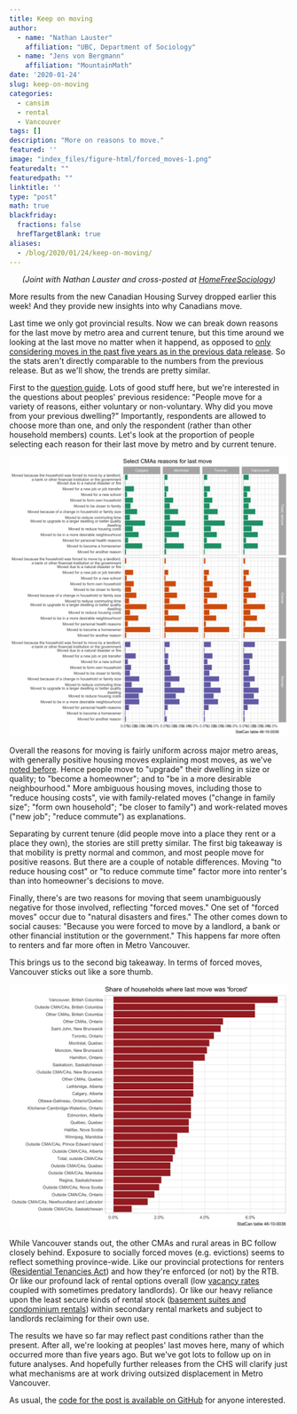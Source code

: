 ```yaml
---
title: Keep on moving
author:
  - name: "Nathan Lauster"
    affiliation: "UBC, Department of Sociology"
  - name: "Jens von Bergmann"
    affiliation: "MountainMath"
date: '2020-01-24'
slug: keep-on-moving
categories:
  - cansim
  - rental
  - Vancouver
tags: []
description: "More on reasons to move."
featured: ''
image: "index_files/figure-html/forced_moves-1.png"
featuredalt: ""
featuredpath: ""
linktitle: ''
type: "post"
math: true
blackfriday:
  fractions: false
  hrefTargetBlank: true
aliases:
  - /blog/2020/01/24/keep-on-moving/
---
```


<p style="text-align:center;"><i>(Joint with Nathan Lauster and cross-posted at <a href="https://homefreesociology.com/2020/01/25/keep-on-moving/" target="_blank">HomeFreeSociology</a>)</i></p>



More results from the new Canadian Housing Survey dropped earlier this week! And they provide new insights into why Canadians move. 

Last time we only got provincial results. Now we can break down reasons for the last move by metro area and current tenure, but this time around we looking at the last move no matter when it happend, as opposed to [only considering moves in the past five years as in the previous data release](https://doodles.mountainmath.ca/blog/2019/11/23/canadian-housing-survey-a-first-look/). So the stats aren't directly comparable to the numbers from the previous release. But as we'll show, the trends are pretty similar.

First to the [question guide](https://www23.statcan.gc.ca/imdb/p3Instr.pl?Function=assembleInstr&lang=en&Item_Id=1197668#qb1199732). Lots of good stuff here, but we're interested in the questions about peoples' previous residence: "People move for a variety of reasons, either voluntary or non-voluntary. Why did you move from your previous dwelling?" Importantly, respondents are allowed to choose more than one, and only the respondent (rather than other household members) counts. Let's look at the proportion of people selecting each reason for their last move by metro and by current tenure.

<img src="index_files/figure-html/unnamed-chunk-1-1.png" width="864" />

Overall the reasons for moving is fairly uniform across major metro areas, with generally positive housing moves explaining most moves, as we've [noted before](https://homefreesociology.com/2019/11/24/why-do-people-move-new-data-mysteries-and-fundamental-rights/). Hence people move to "upgrade" their dwelling in size or quality; to "become a homeowner"; and to "be in a more desirable neighbourhood." More ambiguous housing moves, including those to "reduce housing costs", vie with family-related moves ("change in family size"; "form own household"; "be closer to family") and work-related moves ("new job"; "reduce commute") as explanations. 

Separating by current tenure (did people move into a place they rent or a place they own), the stories are still pretty similar. The first big takeaway is that mobility is pretty normal and common, and most people move for positive reasons. But there are a couple of notable differences. Moving "to reduce housing cost" or "to reduce commute time" factor more into renter's than into homeowner's decisions to move. 

Finally, there's are two reasons for moving that seem unambiguously negative for those involved, reflecting "forced moves." One set of "forced moves" occur due to "natural disasters and fires." The other comes down to social causes: "Because you were forced to move by a landlord, a bank or other financial institution or the government." This happens far more often to renters and far more often in Metro Vancouver.

This brings us to the second big takeaway. In terms of forced moves, Vancouver sticks out like a sore thumb.

<img src="index_files/figure-html/forced_moves-1.png" width="768" />

While Vancouver stands out, the other CMAs and rural areas in BC follow closely behind. Exposure to socially forced moves (e.g. evictions) seems to reflect something province-wide. Like our provincial protections for renters ([Residential Tenancies Act](http://www.bclaws.ca/civix/document/id/complete/statreg/02078_01)) and how they're enforced (or not) by the RTB. Or like our profound lack of rental options overall (low [vacancy rates](https://eppdscrmssa01.blob.core.windows.net/cmhcprodcontainer/sites/cmhc/data-research/publications-reports/rental-market-reports/2019/rental-market-reports-vancouver-64467-2020-a01-en.pdf?sv=2018-03-28&ss=b&srt=sco&sp=r&se=2021-05-07T03:55:04Z&st=2019-05-06T19:55:04Z&spr=https,http&sig=bFocHM6noLjK8rlhy11dy%2BkQJUBX%2BCDKzkjLHfhUIU0%3D) coupled with sometimes predatory landlords). Or like our heavy reliance upon the least secure kinds of rental stock ([basement suites and condominium rentals](https://homefreesociology.com/2017/12/14/a-little-army-of-artisanal-landlords/)) within secondary rental markets and subject to landlords reclaiming for their own use. 

The results we have so far may reflect past conditions rather than the present. After all, we're looking at peoples' last moves here, many of which occurred more than five years ago. But we've got lots to follow up on in future analyses. And hopefully further releases from the CHS will clarify just what mechanisms are at work driving outsized displacement in Metro Vancouver.

As usual, the [code for the post is available on GitHub](https://github.com/mountainMath/doodles/blob/master/content/posts/2020-01-24-keep-on-moving.Rmarkdown) for anyone interested.
